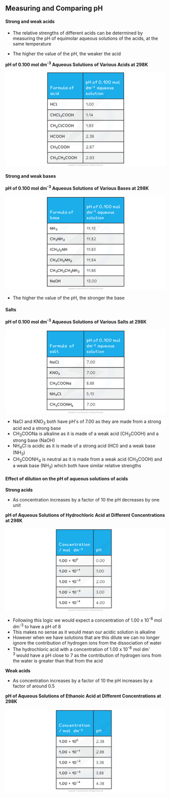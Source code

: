 Measuring and Comparing pH
--------------------------

#### Strong and weak acids

* The relative strengths of different acids can be determined by measuring the pH of equimolar aqueous solutions of the acids, at the same temperature

* The higher the value of the pH, the weaker the acid

<b>pH of 0.100 mol dm</b><sup><b>-3</b></sup><b> Aqueous Solutions of Various Acids at 298K</b>

![analysing-ph-data-table-1](analysing-ph-data-table-1.png)

#### Strong and weak bases

<b>pH of 0.100 mol dm</b><sup><b>-3</b></sup><b> Aqueous Solutions of Various Bases at 298K</b>

![analysing-ph-data-table-2](analysing-ph-data-table-2.png)

* The higher the value of the pH, the stronger the base

#### Salts

<b>pH of 0.100 mol dm</b><sup><b>-3</b></sup><b> Aqueous Solutions of Various Salts at 298K</b>

![analysing-ph-data-table-3](analysing-ph-data-table-3.png)

* NaCl and KNO<sub>3</sub> both have pH's of 7.00 as they are made from a strong acid and a strong base
* CH<sub>3</sub>COONa is alkaline as it is made of a weak acid (CH<sub>3</sub>COOH) and a strong base (NaOH)
* NH<sub>4</sub>Cl is acidic as it is made of a strong acid (HCl) and a weak base (NH<sub>3</sub>)
* CH<sub>3</sub>COONH<sub>4</sub> is neutral as it is made from a weak acid (CH<sub>3</sub>COOH) and a weak base (NH<sub>3</sub>) which both have similar relative strengths

#### Effect of dilution on the pH of aqueous solutions of acids

<b>Strong acids</b>

* As concentration increases by a factor of 10 the pH decreases by one unit

<b>pH of Aqueous Solutions of Hydrochloric Acid at Different Concentrations at 298K</b>

![analysing-ph-data-table-4](analysing-ph-data-table-4.png)

* Following this logic we would expect a concentration of 1.00 x 10<sup>-8</sup> mol dm<sup>-3</sup> to have a pH of 8
* This makes no sense as it would mean our acidic solution is alkaline
* However when we have solutions that are this dilute we can no longer ignore the contribution of hydrogen ions from the dissociation of water
* The hydrochloric acid with a concentration of 1.00 x 10<sup>-8</sup> mol dm<sup>-3 </sup>would have a pH close to 7 as the contribution of hydrogen ions from the water is greater than that from the acid

<b>Weak acids</b>

* As concentration increases by a factor of 10 the pH increases by a factor of around 0.5

<b>pH of Aqueous Solutions of Ethanoic Acid at Different Concentrations at 298K</b>

![analysing-ph-data-table-5](analysing-ph-data-table-5.png)